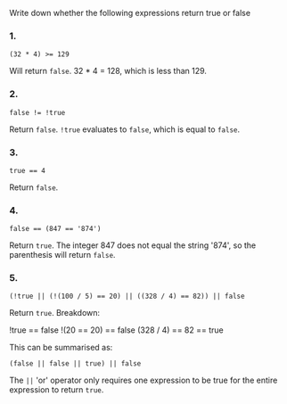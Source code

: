 Write down whether the following expressions return true or false

### 1. 
```
(32 * 4) >= 129
```
Will return `false`. 32 * 4 = 128, which is less than 129.

### 2. 
```
false != !true
```
Return `false`. `!true` evaluates to `false`, which is equal to `false`.

### 3.
```
true == 4
```
Return `false`.

### 4.
```
false == (847 == '874')
```
Return `true`. The integer 847 does not equal the string '874', so the parenthesis will return `false`.

### 5.
```
(!true || (!(100 / 5) == 20) || ((328 / 4) == 82)) || false
```
Return `true`. Breakdown:

!true == false
!(20 == 20) == false
(328 / 4) == 82 == true

This can be summarised as:

```
(false || false || true) || false
```
The `||` 'or' operator only requires one expression to be true for the entire expression to return `true`.

